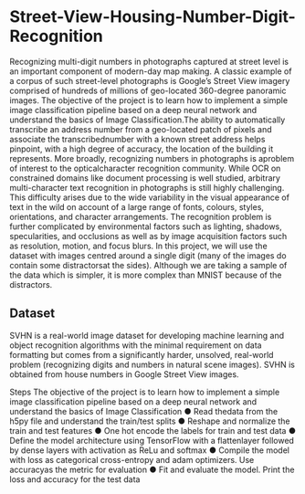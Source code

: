 # Street-View-Housing-Number-Digit-Recognition
Recognizing multi-digit numbers in photographs captured at street level is an important component of modern-day map making. A classic example of a corpus of such street-level photographs is Google’s Street View imagery comprised of hundreds of millions of geo-located 360-degree panoramic images. The objective of the project is to learn how to implement a simple image classification pipeline based on a deep neural network and understand the basics of Image Classification.The ability to automatically transcribe an address number from a geo-located patch of pixels and associate the transcribednumber with a known street address helps pinpoint, with a high degree of accuracy, the location of the building it represents. More broadly, recognizing numbers in photographs is aproblem of interest to the opticalcharacter recognition community. While OCR on constrained domains like document processing is well studied, arbitrary multi-character text recognition in photographs is still highly challenging. This difficulty arises due to the wide variability in the visual appearance of text in the wild on account of a large range of fonts, colours, styles, orientations, and character arrangements. The recognition problem is further complicated by environmental factors such as lighting, shadows, specularities, and occlusions as well as by image acquisition factors such as resolution, motion, and focus blurs. In this project, we will use the dataset with images centred around a single digit (many of the images do contain some distractorsat the sides). Although we are taking a sample of the data which is simpler, it is more complex than MNIST because of the distractors.
## Dataset ##
SVHN is a real-world image dataset for developing machine learning and object recognition algorithms with the minimal requirement on data formatting but comes from a significantly harder, unsolved, real-world problem (recognizing digits and numbers in natural scene images). SVHN is obtained from house numbers in Google Street View images.

Steps
The objective of the project is to learn how to implement a simple image classification pipeline based on a deep neural network and understand the basics of Image Classification
● Read thedata from the h5py file and understand the train/test splits 
● Reshape and normalize the train and test features 
● One hot encode the labels for train and test data 
● Define the model architecture using TensorFlow with a flattenlayer followed by dense layers with activation as ReLu and softmax 
● Compile the model with loss as categorical cross-entropy and adam optimizers. Use accuracyas the metric for evaluation 
● Fit and evaluate the model. Print the loss and accuracy for the test data 
